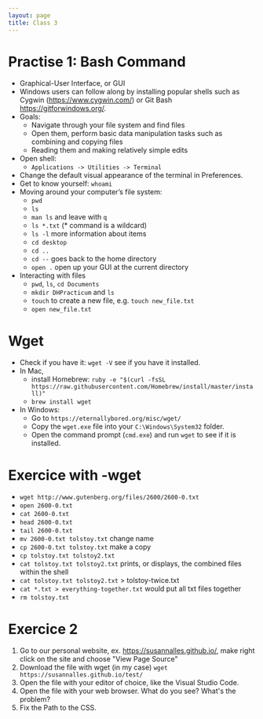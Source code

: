 ```yaml
---
layout: page
title: Class 3
---
```


# Practise 1: Bash Command

- Graphical-User Interface, or GUI
- Windows users can follow along by installing popular shells such as Cygwin (<https://www.cygwin.com/>) or Git Bash <https://gitforwindows.org/>.
- Goals:
  * Navigate through your file system and find files
  * Open them, perform basic data manipulation tasks such as combining and copying files
  * Reading them and making relatively simple edits
- Open shell:
  * `Applications -> Utilities -> Terminal`
- Change the default visual appearance of the terminal in Preferences.
- Get to know yourself: `whoami`
- Moving around your computer’s file system:
  * `pwd`
  * `ls`
  * `man ls` and leave with `q`
  * `ls *.txt` (* command is a wildcard)
  * `ls -l` more information about items
  * `cd desktop`
  * `cd ..`
  * `cd --` goes back to the home directory
  * `open .` open up your GUI at the current directory
- Interacting with files
  * `pwd`, `ls`, `cd Documents`
  * `mkdir DHPracticum` and `ls`
  * `touch` to create a new file, e.g. `touch new_file.txt`
  * `open new_file.txt`

# Wget
- Check if you have it: `wget -V` see if you have it installed.
- In Mac,
  * install Homebrew: `ruby -e "$(curl -fsSL https://raw.githubusercontent.com/Homebrew/install/master/install)"`
  * `brew install wget`
- In Windows:
  * Go to `https://eternallybored.org/misc/wget/`
  * Copy the `wget.exe` file into your `C:\Windows\System32` folder.
  * Open the command prompt (`cmd.exe`) and run `wget` to see if it is installed.

# Exercice with -wget
  * `wget http://www.gutenberg.org/files/2600/2600-0.txt`
  * `open 2600-0.txt`
  * `cat 2600-0.txt`
  * `head 2600-0.txt`
  * `tail 2600-0.txt`
  * `mv 2600-0.txt tolstoy.txt` change name
  * `cp 2600-0.txt tolstoy.txt` make a copy
  * `cp tolstoy.txt tolstoy2.txt`
  * `cat tolstoy.txt tolstoy2.txt` prints, or displays, the combined files within the shell
  * `cat tolstoy.txt tolstoy2.txt` > tolstoy-twice.txt
  * `cat *.txt > everything-together.txt` would put all txt files together
  * `rm tolstoy.txt`

  # Exercice 2

  1. Go to our personal website, ex. <https://susannalles.github.io/>, make right click on the site and choose "View Page Source"
  2. Download the file with wget (in my case) `wget https://susannalles.github.io/test/`
  3. Open the file with your editor of choice, like the Visual Studio Code.
  4. Open the file with your web browser. What do you see? What's the problem?
  5. Fix the Path to the CSS.
